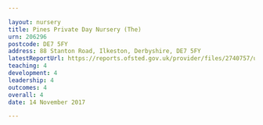 ```yaml
---

layout: nursery
title: Pines Private Day Nursery (The)
urn: 206296
postcode: DE7 5FY
address: 88 Stanton Road, Ilkeston, Derbyshire, DE7 5FY
latestReportUrl: https://reports.ofsted.gov.uk/provider/files/2740757/urn/206296.pdf
teaching: 4
development: 4
leadership: 4
outcomes: 4
overall: 4
date: 14 November 2017

---
```

